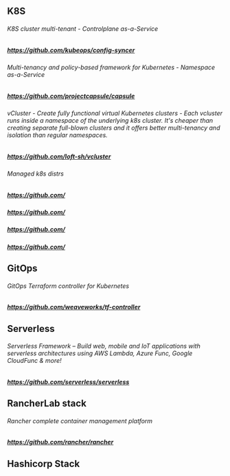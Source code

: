 ## K8S
###### K8S cluster multi-tenant - Controlplane as-a-Service
##### https://github.com/kubeops/config-syncer
###### Multi-tenancy and policy-based framework for Kubernetes - Namespace as-a-Service
##### https://github.com/projectcapsule/capsule
###### vCluster - Create fully functional virtual Kubernetes clusters - Each vcluster runs inside a namespace of the underlying k8s cluster. It's cheaper than creating separate full-blown clusters and it offers better multi-tenancy and isolation than regular namespaces.
##### https://github.com/loft-sh/vcluster
###### Managed k8s distrs
##### https://github.com/
##### https://github.com/
##### https://github.com/
##### https://github.com/

## GitOps
###### GitOps Terraform controller for Kubernetes
##### https://github.com/weaveworks/tf-controller

## Serverless
###### Serverless Framework – Build web, mobile and IoT applications with serverless architectures using AWS Lambda, Azure Func, Google CloudFunc & more!
##### https://github.com/serverless/serverless

## RancherLab stack
###### Rancher complete container management platform
##### https://github.com/rancher/rancher

## Hashicorp Stack
######
#####

[]()
